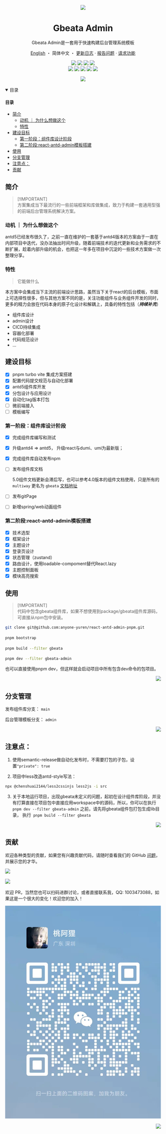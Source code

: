 <a name="readme-top"></a>

<div align="center">

<img height="120" src="https://raw.githubusercontent.com/anyone-yuren/multiway/master/favicon.ico">

<h1>Gbeata Admin</h1>

Gbeata Admin是一套用于快速构建后台管理系统模板

[English](./README.md) ・ 简体中文 ・ [更新日志](./CHANGELOG.md) · [报告问题][github-issues-link] · [请求功能][github-issues-link]

<!-- SHIELD GROUP -->

[![][npm-release-shield]][npm-release-link]
[![][npm-downloads-shield]][npm-downloads-link]
[![][github-releasedate-shield]][github-releasedate-link]
[![][github-action-release-shield]][github-action-release-link]<br/>
[![][github-contributors-shield]][github-contributors-link]
[![][github-forks-shield]][github-forks-link]
[![][github-stars-shield]][github-stars-link]
[![][github-issues-shield]][github-issues-link]
[![][github-license-shield]][github-license-link]

![][banner]

</div>

<details open>
<summary><kbd>目录</kbd></summary>

#### 目录

- [简介](#简介)
  - [动机 ｜ 为什么想做这个](#动机--为什么想做这个)
  - [特性](#特性)
- [建设目标](#建设目标)
  - [第一阶段：组件库设计阶段](#第一阶段组件库设计阶段)
  - [第二阶段:react-antd-admin模板搭建](#第二阶段react-antd-admin模板搭建)
- [使用](#使用)
- [分支管理](#分支管理)
- [注意点：](#注意点)
- [贡献](#贡献)

####

</details>

## 简介

> \[!IMPORTANT]\
> 方案集成当下最流行的一些前端框架和库做集成，致力于构建一套通用型强的前端后台管理系统解决方案。

### 动机 ｜ 为什么想做这个

antd5已经发布很久了，之前一直在维护的一套基于antd4版本的方案由于一直在内部项目中迭代，没办法抽出时间升级，随着前端技术的迭代更新和业务需求的不断扩展，趁着内部升级的机会，也把这一年多在项目中沉淀的一些技术方案做一次整理分享。

### 特性

> 它能做什么

本方案中会集成当下主流的前端设计思路，虽然当下关于react的后台模板，市面上可选择性很多，但与其他方案不同的是，关注功能组件与业务组件开发的同时，更多的精力会放在代码本身的原子化设计和解耦上，具备的特性包括（**_持续补充_**）

- 组件库设计
- admin设计
- CICD持续集成
- 容器化部署
- 代码规范设计
- ...

## 建设目标

- [x] pnpm turbo vite 集成方案搭建
- [x] 配置代码提交规范与自动化部署
- [x] antd5组件库开发
- [x] 分包设计与应用设计
- [x] 自动化tag版本打包
- [ ] 微前端接入
- [ ] 模板编写

### 第一阶段：组件库设计阶段

- [x] 完成组件库编写和测试
- [x] 升级antd4 => antd5， 升级react与dumi、umi为最新版；
- [x] 完成组件库自动发布npm
- [ ] 发布组件库文档

  5.0组件文档更新会滞后写，也可以参考4.0版本的组件文档使用，只是所有的`multiway` 更名为 `gbeata` [文档地址](http://120.79.85.168:9001/)

- [ ] 发布gitPage
- [ ] 新增spring/web动画组件

### 第二阶段:react-antd-admin模板搭建

- [x] 技术选型
- [x] 框架设计
- [x] 主题设计
- [x] 登录页设计
- [x] 状态管理（zustand）
- [x] 路由设计，使用loadable-compoment替代React.lazy
- [x] 主题控制面板
- [x] 模块高亮搜索

## 使用

> \[!IMPORTANT]\
> 代码中包含gbeata组件库，如果不想使用到package/gbeata组件库源码，可直接从npm包中安装。

```bash
git clone git@github.com:anyone-yuren/react-antd-admin-pnpm.git

pnpm bootstrap

pnpm build --filter gbeata

pnpm dev --filter gbeata-admin
```

也可以直接使用pnpm dev，但这样就会启动项目中所有包含dev命令的包项目。

<div align="right">

[![][back-to-top]](#readme-top)

</div>

## 分支管理

发布组件库分支： `main`

后台管理模板分支： `admin`

<div align="right">

[![][back-to-top]](#readme-top)

</div>

## 注意点：

1. 使用semantic-release做自动化发布时，不需要打包的子包，设置`"private": true`

2. 项目中less改造antd-style写法：

```bash
npx @chenshuai2144/less2cssinjs less2js -i src
```

3. 关于本地运行项目，出现gbeata未定义的问题，起初在设计组件库阶段，并没有打算直接在项目包中直接应用workspace中的源码，所以，你可以在执行 ` pnpm dev --filter gbeata-admin` 之前，请先将gbeata组件包打包生成lib目录， 执行` pnpm build --filter gbeata`
<div align="right">

[![][back-to-top]](#readme-top)

</div>

## 贡献

欢迎各种类型的贡献，如果您有兴趣贡献代码，请随时查看我们的 GitHub [问题][github-issues-link]，并展示您的才华。

[![][pr-welcome-shield]][pr-welcome-link]

<a href="https://github.com/anyone-yuren/react-antd-admin-pnpm/graphs/contributors">
  <img src="https://contrib.rocks/image?repo=anyone-yuren/react-antd-admin-pnpm" />
</a>

欢迎 PR，当然您也可以扫码进群讨论，或者直接联系我，QQ: 1003473088，如果这是一个很大的变化！欢迎您的加入！

<img src="https://raw.githubusercontent.com/anyone-yuren/multiway/master/WechatIMG8679.jpeg"/>
<div align="right">

[![][back-to-top]](#readme-top)

</div>

<!-- LINK GROUP -->

[back-to-top]: https://img.shields.io/badge/-BACK_TO_TOP-151515?style=flat-square
[banner]: https://github.com/anyone-yuren/multiway/blob/master/iShot_2024-01-05_17.05.52.gif?raw=true
[bun-link]: https://bun.sh
[bun-shield]: https://img.shields.io/badge/-speedup%20with%20bun-black?logo=bun&style=for-the-badge
[codespaces-link]: https://codespaces.new/anyone-yuren/react-antd-admin-pnpm
[codespaces-shield]: https://github.com/codespaces/badge.svg
[contributors-contrib]: https://contrib.rocks/image?repo=anyone-yuren/react-antd-admin-pnpm
[contributors-link]: https://github.com/anyone-yuren/react-antd-admin-pnpm/graphs/contributors
[discord-link]: https://discord.gg/AYFPHvv2jT
[discord-shield]: https://img.shields.io/discord/1127171173982154893?color=5865F2&label=discord&labelColor=black&logo=discord&logoColor=white&style=flat-square
[fossa-license-link]: https://app.fossa.com/projects/git%2Bgithub.com%2Fanyone-yuren%2Freact-antd-admin-pnpm
[fossa-license-shield]: https://app.fossa.com/api/projects/git%2Bgithub.com%2Fanyone-yuren%2Freact-antd-admin-pnpm.svg?type=large
[github-action-release-link]: https://github.com/anyone-yuren/react-antd-admin-pnpm/actions/workflows/blank.yml
[github-action-release-shield]: https://img.shields.io/github/actions/workflow/status/anyone-yuren/react-antd-admin-pnpm/release.yml?label=release&labelColor=black&logo=githubactions&logoColor=white&style=flat-square
[github-action-test-link]: https://github.com/actions/workflows/anyone-yuren/react-antd-admin-pnpm/test.yml
[github-action-test-shield]: https://img.shields.io/github/actions/workflow/status/anyone-yuren/react-antd-admin-pnpm/test.yml?label=test&labelColor=black&logo=githubactions&logoColor=white&style=flat-square
[github-contributors-link]: https://github.com/anyone-yuren/react-antd-admin-pnpm/graphs/contributors
[github-contributors-shield]: https://img.shields.io/github/contributors/anyone-yuren/react-antd-admin-pnpm?color=c4f042&labelColor=black&style=flat-square
[github-forks-link]: https://github.com/anyone-yuren/react-antd-admin-pnpm/network/members
[github-forks-shield]: https://img.shields.io/github/forks/anyone-yuren/react-antd-admin-pnpm?color=8ae8ff&labelColor=black&style=flat-square
[github-issues-link]: https://github.com/anyone-yuren/react-antd-admin-pnpm/issues
[github-issues-shield]: https://img.shields.io/github/issues/anyone-yuren/react-antd-admin-pnpm?color=ff80eb&labelColor=black&style=flat-square
[github-license-link]: https://github.com/anyone-yuren/react-antd-admin-pnpm/blob/master/LICENSE
[github-license-shield]: https://img.shields.io/github/license/anyone-yuren/react-antd-admin-pnpm?color=white&labelColor=black&style=flat-square
[github-releasedate-link]: https://github.com/anyone-yuren/react-antd-admin-pnpm/releases
[github-releasedate-shield]: https://img.shields.io/github/release-date/anyone-yuren/react-antd-admin-pnpm?labelColor=black&style=flat-square
[github-stars-link]: https://github.com/anyone-yuren/react-antd-admin-pnpm/network/stargazers
[github-stars-shield]: https://img.shields.io/github/stars/anyone-yuren/react-antd-admin-pnpm?color=ffcb47&labelColor=black&style=flat-square
[react-antd-admin-pnpm]: https://github.com/anyone-yuren/react-antd-admin-pnpm
[lobe-commit]: https://github.com/anyone-yuren/lobe-commit/tree/master/packages/lobe-commit
[lobe-i18n]: https://github.com/anyone-yuren/lobe-commit/tree/master/packages/lobe-i18n
[lobe-theme]: https://github.com/anyone-yuren/sd-webui-lobe-theme
[npm-downloads-link]: https://www.npmjs.com/package/gbeata
[npm-downloads-shield]: https://img.shields.io/npm/dt/@anyone-yuren/ui?labelColor=black&style=flat-square
[npm-release-link]: https://www.npmjs.com/package/gbeata
[npm-release-shield]: https://img.shields.io/npm/v/@anyone-yuren/ui?color=369eff&labelColor=black&logo=npm&logoColor=white&style=flat-square
[pr-welcome-link]: https://github.com/anyone-yuren/react-antd-admin-pnpm/pulls
[pr-welcome-shield]: https://img.shields.io/badge/🤯_pr_welcome-%E2%86%92-ffcb47?labelColor=black&style=for-the-badge
[profile-link]: https://github.com/anyone-yuren
